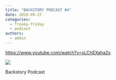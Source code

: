 ```yaml
---
title: "BACKSTORY PODCAST #4"
date: 2019-09-27
categories: 
  - freaky-friday
  - podcast
authors: 
  - admin
---
```


https://www.youtube.com/watch?v=sLChEXaha2s

[![](https://cdn.rippreport.com/backstory-podcast.jpg)](https://www.facebook.com/BackstoryPodcast/)

Backstory Podcast
